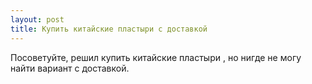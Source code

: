 ```yaml
---
layout: post 
title: Купить китайские пластыри с доставкой 
--- 
```

Посоветуйте, решил купить китайские пластыри , но нигде не могу найти вариант с доставкой.